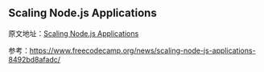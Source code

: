 ## Scaling Node.js Applications
原文地址：[Scaling Node.js Applications](https://www.freecodecamp.org/news/scaling-node-js-applications-8492bd8afadc/)

参考：https://www.freecodecamp.org/news/scaling-node-js-applications-8492bd8afadc/
